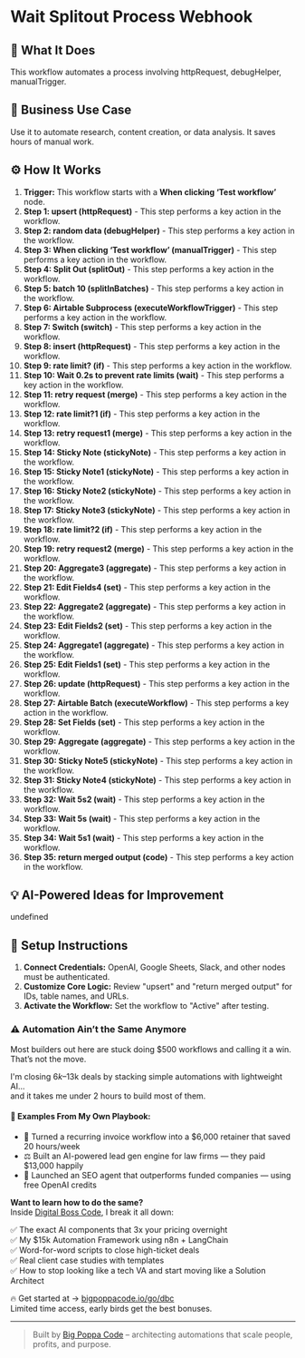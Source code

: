 # Wait Splitout Process Webhook

## 🚀 What It Does
This workflow automates a process involving httpRequest, debugHelper, manualTrigger.

## 💼 Business Use Case
Use it to automate research, content creation, or data analysis. It saves hours of manual work.

## ⚙️ How It Works
1.  **Trigger:** This workflow starts with a **When clicking ‘Test workflow’** node.
2. **Step 1: upsert (httpRequest)** - This step performs a key action in the workflow.
3. **Step 2: random data (debugHelper)** - This step performs a key action in the workflow.
4. **Step 3: When clicking ‘Test workflow’ (manualTrigger)** - This step performs a key action in the workflow.
5. **Step 4: Split Out (splitOut)** - This step performs a key action in the workflow.
6. **Step 5: batch 10 (splitInBatches)** - This step performs a key action in the workflow.
7. **Step 6: Airtable Subprocess (executeWorkflowTrigger)** - This step performs a key action in the workflow.
8. **Step 7: Switch (switch)** - This step performs a key action in the workflow.
9. **Step 8: insert (httpRequest)** - This step performs a key action in the workflow.
10. **Step 9: rate limit? (if)** - This step performs a key action in the workflow.
11. **Step 10: Wait 0.2s to prevent rate limits (wait)** - This step performs a key action in the workflow.
12. **Step 11: retry request (merge)** - This step performs a key action in the workflow.
13. **Step 12: rate limit?1 (if)** - This step performs a key action in the workflow.
14. **Step 13: retry request1 (merge)** - This step performs a key action in the workflow.
15. **Step 14: Sticky Note (stickyNote)** - This step performs a key action in the workflow.
16. **Step 15: Sticky Note1 (stickyNote)** - This step performs a key action in the workflow.
17. **Step 16: Sticky Note2 (stickyNote)** - This step performs a key action in the workflow.
18. **Step 17: Sticky Note3 (stickyNote)** - This step performs a key action in the workflow.
19. **Step 18: rate limit?2 (if)** - This step performs a key action in the workflow.
20. **Step 19: retry request2 (merge)** - This step performs a key action in the workflow.
21. **Step 20: Aggregate3 (aggregate)** - This step performs a key action in the workflow.
22. **Step 21: Edit Fields4 (set)** - This step performs a key action in the workflow.
23. **Step 22: Aggregate2 (aggregate)** - This step performs a key action in the workflow.
24. **Step 23: Edit Fields2 (set)** - This step performs a key action in the workflow.
25. **Step 24: Aggregate1 (aggregate)** - This step performs a key action in the workflow.
26. **Step 25: Edit Fields1 (set)** - This step performs a key action in the workflow.
27. **Step 26: update (httpRequest)** - This step performs a key action in the workflow.
28. **Step 27: Airtable Batch (executeWorkflow)** - This step performs a key action in the workflow.
29. **Step 28: Set Fields (set)** - This step performs a key action in the workflow.
30. **Step 29: Aggregate (aggregate)** - This step performs a key action in the workflow.
31. **Step 30: Sticky Note5 (stickyNote)** - This step performs a key action in the workflow.
32. **Step 31: Sticky Note4 (stickyNote)** - This step performs a key action in the workflow.
33. **Step 32: Wait 5s2 (wait)** - This step performs a key action in the workflow.
34. **Step 33: Wait 5s (wait)** - This step performs a key action in the workflow.
35. **Step 34: Wait 5s1 (wait)** - This step performs a key action in the workflow.
36. **Step 35: return merged output (code)** - This step performs a key action in the workflow.

## 💡 AI-Powered Ideas for Improvement
undefined

## 🔧 Setup Instructions
1. **Connect Credentials:** OpenAI, Google Sheets, Slack, and other nodes must be authenticated.
2. **Customize Core Logic:** Review "upsert" and "return merged output" for IDs, table names, and URLs.
3. **Activate the Workflow:** Set the workflow to "Active" after testing.

### ⚠️ Automation Ain’t the Same Anymore

Most builders out here are stuck doing $500 workflows and calling it a win.  
That’s not the move.  

I'm closing $6k–$13k deals by stacking simple automations with lightweight AI...  
and it takes me under 2 hours to build most of them.

#### 🧠 Examples From My Own Playbook:
- 🔁 Turned a recurring invoice workflow into a $6,000 retainer that saved 20 hours/week  
- ⚖️ Built an AI-powered lead gen engine for law firms — they paid $13,000 happily  
- 🚀 Launched an SEO agent that outperforms funded companies — using free OpenAI credits  

**Want to learn how to do the same?**  
Inside [Digital Boss Code](https://bigpoppacode.io/go/dbc), I break it all down:

✅ The exact AI components that 3x your pricing overnight  
✅ My $15k Automation Framework using n8n + LangChain  
✅ Word-for-word scripts to close high-ticket deals  
✅ Real client case studies with templates  
✅ How to stop looking like a tech VA and start moving like a Solution Architect  

🔥 Get started at → [bigpoppacode.io/go/dbc](https://bigpoppacode.io/go/dbc)  
Limited time access, early birds get the best bonuses.

---
> Built by [Big Poppa Code](https://bigpoppacode.io) – architecting automations that scale people, profits, and purpose.
